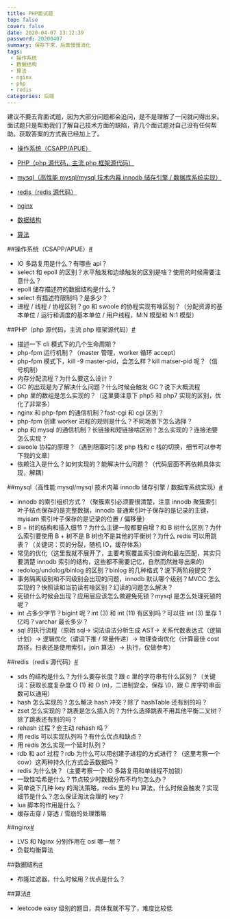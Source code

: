 ```yaml
---
title: PHP面试题
top: false
cover: false
date: 2020-04-07 13:12:39
password: 20200407
summary: 保存下来，后面慢慢消化
tags:
 - 操作系统
 - 数据结构
 - 算法
 - nginx
 - php
 - redis
categories: 后端
---
```


建议不要去背面试题，因为大部分问题都会追问，是不是理解了一问就问得出来。面试题只是帮助我们了解自己技术方面的缺陷，背几个面试题对自己没有任何帮助。获取答案的方式我已经加上了。
* [操作系统（CSAPP/APUE）]( "")

* [PHP（php 源代码，主流 php 框架源代码）]( "")

* [mysql（高性能 mysql/mysql 技术内幕 innodb 储存引擎 / 数据库系统实现）]( "")

* [redis（redis 源代码）]( "")

* [nginx]( "")

* [数据结构]( "")

* [算法]( "")

##操作系统（CSAPP/APUE）[#](#fb7f1e "")

    
* IO 多路复用是什么？有哪些 api？
* select 和 epoll 的区别？水平触发和边缘触发的区别是啥？使用的时候需要注意什么？
* epoll 储存描述符的数据结构是什么？
* select 有描述符限制吗？是多少？
* 进程 / 线程 / 协程区别？go 和 swoole 的协程实现有啥区别？（分配资源的基本单位 / 运行和调度的基本单位 / 用户线程，M:N 模型和 N:1 模型）


##PHP（php 源代码，主流 php 框架源代码）[#](#33748b "")

    
* 描述一下 cli 模式下的几个生命周期？
* php-fpm 运行机制？（master 管理，worker 循环 accept）
* php-fpm 模式下，kill -9 master-pid，会怎么样？kill matser-pid 呢？（信号机制）
* 内存分配流程？为什么要这么设计？
* GC 的出现是为了解决什么问题？什么时候会触发 GC？说下大概流程
* php 里的数组是怎么实现的？（这里要注意下 php5 和 php7 实现的区别，优化了非常多）
* nginx 和 php-fpm 的通信机制？fast-cgi 和 cgi 区别？
* php-fpm 创建 worker 进程的规则是什么？不同场景下怎么选择？
* php 和 mysql 的通信机制？长链接和短链接啥区别？怎么实现的？连接池要怎么实现？
* swoole 协程的原理？（遇到阻塞时引发 php 栈和 c 栈的切换，细节可以参考下我的文章）
* 依赖注入是什么？如何实现的？能解决什么问题？（代码层面不再依赖具体实现，解耦）


##mysql（高性能 mysql/mysql 技术内幕 innodb 储存引擎 / 数据库系统实现）[#](#6544ed "")

    
* innodb 的索引组织方式？（聚簇索引必须要很清楚，注意 innodb 聚簇索引叶子结点保存的是完整数据，innodb 普通索引叶子保存的是记录的主键，myisam 索引叶子保存的是记录的位置 / 偏移量）
* B + 树的结构和插入细节？为什么主键一般都要自增？和 B 树什么区别？为什么索引要使用 B + 树不是 B 树也不是其他的平衡树？为什么 redis 可以用跳表？（关键词：页的分裂，随机 IO，缓存体系）
* 常见的优化（这里我就不展开了，主要考察覆盖索引查询和最左匹配，其实只要清楚 innodb 索引的结构，这些都不需要记忆，自然而然推导出来的）
* redolog/undolog/binlog 的区别？binlog 的几种格式？说下两阶段提交？
* 事务隔离级别和不同级别会出现的问题，innodb 默认哪个级别？MVCC 怎么实现的？快照读和当前读有啥区别？幻读的问题怎么解决？
* 死锁什么时候会出现？应用层应该怎么做避免死锁？mysql 是怎么处理死锁的呢？
* int 占多少字节？bigint 呢？int (3) 和 int (11) 有区别吗？可以往 int (3) 里存 1 亿吗？varchar 最长多少？
* sql 的执行流程（原始 sql-> 词法语法分析生成 AST-> 关系代数表达式（逻辑计划）-> 逻辑优化（谓词下推 / 常量传递）-> 物理查询优化（计算最佳 cost 路径，扫表还是使用索引，join 算法）-> 执行，仅做参考）


##redis（redis 源代码）[#](#864a3c "")

    
* sds 的结构是什么？为什么要存长度？跟 c 里的字符串有什么区别？（关键词：获取长度复杂度 O (1) 和 O (n)，二进制安全，保存 \0，跟 C 库字符串函数可以通用）
* hash 怎么实现的？怎么解决 hash 冲突？除了 hashTable 还有别的吗？
* zset 怎么实现的？跳表是怎么插入的？为什么选择跳表不用其他平衡二叉树？除了跳表还有别的吗？
* rehash 过程？会主动 rehash 吗？
* 用 redis 可以实现队列吗？有什么优点和缺点？
* 用 redis 怎么实现一个延时队列？
* rdb 和 aof 过程？rdb 为什么可以用创建子进程的方式进行？（这里考察一个 cow）这两种持久化方式会丢数据吗？
* redis 为什么快？（主要考察一个 IO 多路复用和单线程不加锁）
* 一致性哈希是什么？节点较少时数据分布不均匀怎么办？
* 简单说下几种 key 的淘汰策略，redis 里的 lru 算法，什么时候会触发？实现细节是什么？怎么保证淘汰合理的 key？
* lua 脚本的作用是什么？
* 缓存击穿 / 穿透 / 雪崩的处理策略


##nginx[#](#ee4340 "")

    
* LVS 和 Nginx 分别作用在 osi 哪一层？
* 负载均衡算法


##数据结构[#](#0fea7c "")

    
* 布隆过滤器，什么时候用？优点是什么？


##算法[#](#046a89 "")

    
* leetcode easy 级别的题目，具体我就不写了，难度比较低

